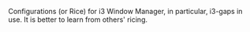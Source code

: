 Configurations (or Rice) for i3 Window Manager, in particular, i3-gaps in use.
It is better to learn from others' ricing. 
